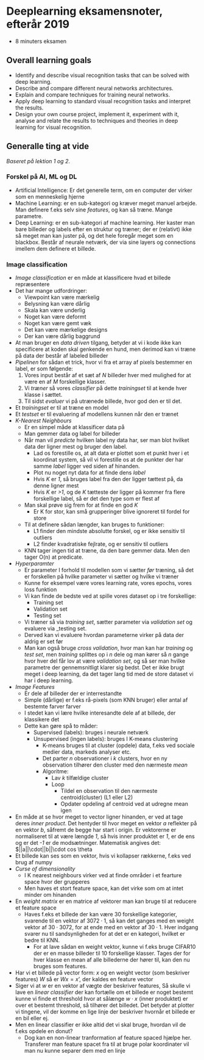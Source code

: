 # Deeplearning eksamensnoter, efterår 2019

* 8 minuters eksamen

## Overall learning goals
* Identify and describe visual recognition tasks that can be solved with deep learning.
* Describe and compare different neural networks architectures.
* Explain and compare techniques for training neural networks.
* Apply deep learning to standard visual recognition tasks and interpret the results.
* Design your own course project, implement it, experiment with it, analyse and relate the results to techniques and theories in deep learning for visual recognition.

## Generalle ting at vide
_Baseret på lektion 1 og 2_.

### Forskel på AI, ML og DL

* Artificial Intelligence: Er det generelle term, om en computer der virker som en menneskelig hjerne
* Machine Learning: er en sub-kategori og kræver meget manuel arbejde. Man definere f.eks selv sine _features_, og kan så træne. Mange parametre.
* Deep Learning: er en sub-kategori af machine learning. Her kaster man bare billeder og labels efter en struktur og træner; der er (relativt) ikke så meget man kan juster på, og det hele foregår meget som en blackbox. Består af neurale netværk, der via sine layers og connections imellem dem definere et billede.

### Image classification

* _Image classification_ er en måde at klassificere hvad et billede repræsentere
* Det har mange udfordringer: 
	* Viewpoint kan være mærkelig
	* Belysning kan være dårlig
	* Skala kan være underlig
	* Noget kan være deformt
	* Noget kan være gemt væk
	* Det kan være mærkelige designs
	* Der kan være dårlig baggrund 
* At man bruger en _data driven_ tilgang, betyder at vi i kode ikke kan specificere at koden skal genkende en hund, men derimod kan vi træne på data der består af labeled billeder
* _Pipelinen_ for sådan et trick, hvor vi fra et array af pixels bestemmer en label, er som følgende:
	1. Vores input består af et sæt af _N_ billeder hver med mulighed for at være en af _M_ forskellige klasser.
	2. Vi _træner_ så vores _classifier_ på dette _trainingset_ til at kende hver klasse i sættet.
	3. Til sidst _evaluer_ vi på utrænede billede, hvor god den er til det.
* Et _trainingset_ er til at træne en model
* Et _testset_ er til evaluering af modellens kunnen når den er trænet 
* _K-Nearest Neighbours_
	* Er en simpel måde at klassificer data på
	* Man gemmer data og label for billeder
	* Når man vil _predicte_ hvilken label ny data har, ser man blot hvilket data der ligner mest og bruger den label.
		* Lad os forestille os, at alt data er plottet som et punkt hver i et koordinat system, så vil vi forestille os at de punkter der har samme _label_ ligger ved siden af hinanden.
		* Plot nu noget nyt data for at finde dens _label_
		* Hvis _K_ er _1_, så bruges label fra den der ligger tættest på, da denne ligner mest
		* Hvis _K_ er _\>1_, og de _K_ tætteste der ligger på kommer fra flere forskellige label, så er det den type som er flest af
	* Man skal prøve sig frem for at finde en god _K_
		* Er K for stor, kan små grupperinger blive ignoreret til fordel for store
	* Til at definere sådan længder, kan bruges to funktioner:
		* L1 finder den mindste absolutte forskel, og er ikke sensitiv til outliers
		* L2 finder kvadratiske fejlrate, og er sensitiv til outliers
	* KNN tager ingen tid at træne, da den bare gemmer data. Men den tager O(n) at predicate.
* _Hyperparamter_
	* Er parameter I forhold til modellen som vi sætter _før_ træning, så det er forskellen på hvilke parameter vi sætter og hvilke vi træner
	* Kunne for eksempel være vores learning rate, vores epochs, vores loss funktion
	* Vi kan finde de bedste ved at spille vores dataset op i tre forskellige:
		* Training set
		* Validation set
		* Testing set
	* Vi træner så via _training set_, sætter parameter via _validation set_ og evaluere via _testing set.
	* Derved kan vi evaluere hvordan parameterne virker på data der aldrig er set før
	* Man kan også bruge _cross validation_, hvor man kan har _training_ og _test set_, men _training_ splittes op i _n_ dele og man kører så _n_ gange hvor hver del får lov at være _validation set_, og så ser man hvilke parametre der gennemsnitligt klarer sig bedst. Det er ikke brugt meget i deep learning, da det tager lang tid med de store dataset vi har i deep learning.
* _Image Features_
	* Er dele af billeder der er interrestandte
	* Simple (dårlige) er f.eks rå-pixels (som KNN bruger) eller antal af bestemte farver farver
	* I stedet kan vi lære hvilke interesandte dele af at billede, der klassikere det
	* Dette kan gøre spå to måder:
		* Supervised (labels): bruges i neurale netværk
		* Unsupervised (ingen labels): bruges I K-means clustering
			* K-means bruges til at cluster (opdele) data, f.eks ved sociale medier data, markeds analyser etc.
			* Det parter _n_ observationer i _k_ clusters, hvor en ny observation tilhører den cluster med den nærmeste _mean_
			* Algoritme:
				* Lav _k_ tilfældige cluster
				* Loop
					* Tildel en observation til den nærmeste centroid(cluster) (L1 eller L2)
					* Opdater opdeling af centroid ved at udregne mean igen
* En måde at se hvor meget to vector ligner hinanden, er ved at tage deres _inner product_. Det hentyder til hvor meget en vektor _a_ reflekter på en vektor _b_, såfremt de begge har start i origin. Er vektorerne er normaliseret til at være længde _1_, så hvis inner produktet er _1_, er de ens og er det _-1_ er de modsætninger. Matematisk angives det: $||a||\cdot||b||\cdot cos \theta
* Et billede kan ses som en vektor, hvis vi kollapser rækkerne, f.eks ved brug af numpy
* *Curse of dimensionality*
	* I K nearest neighbours virker ved at finde områder i et fearture space hvor der grupperes
	* Men haves et stort feature space, kan det virke som om at intet minder om hinanden  
* En _weight matrix_ er en matrice af vektorer man kan bruge til at reducere et feature space
	* Haves f.eks et billede der kan være 30 forskellige kategorier, svarende til en vektor af $3072 \cdot 1$, så kan det ganges med en weight vektor af $30 \cdot 3072$, for at ende med en vektor af $30 \cdot 1$. Hver indgang svarer nu til sandsynligheden for at det er en kategori, hvilket er bedre til KNN.
		* For at lave sådan en weight vektor, kunne vi f.eks bruge CIFAR10 der er en masse billeder til 10 forskellige klasser. Tages der for hver klasse en mean af alle billederne der hører til, kan den nu bruges som features.
* Har vi et billede på vector form: $x$ og en weight vector (som beskriver features) $W$ så er $Wx = x’$, der kaldes en feature vector
* Siger vi at $w$ er en vektor af vægte der beskriver features, Så skulle vi lave en _linear classifier_ der kan fortælle om et billede er noget bestemt kunne vi finde et threshold hvor at sålænge $w \cdot x$ (inner produktet) er over et bestemt threshold, så tilhører det billedet. Det betyder at plotter vi tingene, vil der komme en lige linje der beskriver hvornår et billede er en bil eller ej.
* Men en linear classifier er ikke altid det vi skal bruge, hvordan vil de f.eks opdele en donut?
	* Dog kan en non-linear tranformation af feature spaced hjælpe her. Transferer man feature spacet fra til at bruge polar koordinater vil man nu kunne separer dem med en linje